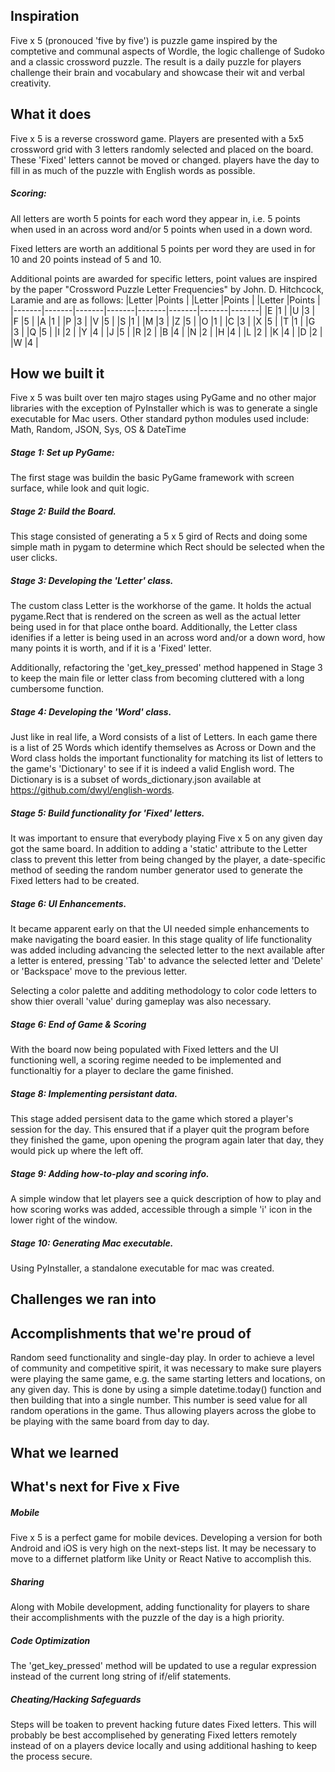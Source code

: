 ## Inspiration
Five x 5 (pronouced 'five by five') is puzzle game inspired by the comptetive and communal aspects of Wordle, the logic challenge of Sudoko and a classic crossword puzzle. The result is a daily puzzle for players challenge their brain and vocabulary and showcase their wit and verbal creativity.

## What it does
Five x 5  is a reverse crossword game. Players are presented with a 5x5 crossword grid with 3 letters randomly selected and placed on the board. These 'Fixed' letters cannot be moved or changed. players have the day to fill in as much of the puzzle with English words as possible. 

##### Scoring:
All letters are worth 5 points for each word they appear in, i.e. 5 points when used in an across word and/or 5 points when used in a down word.
    
Fixed letters are worth an additional 5 points per word they are used in for 10 and 20 points instead of 5 and 10.


Additional points are awarded for specific letters, point values are inspired by the paper "Crossword Puzzle Letter Frequencies" by  John. D. Hitchcock, Laramie and are as follows:
|Letter |Points |       |Letter |Points |       |Letter |Points |
|-------|-------|-------|-------|-------|-------|-------|-------|
|E      |1      |       |U      |3      |       |F      |5      |
|A      |1      |       |P      |3      |       |V      |5      |
|S      |1      |       |M      |3      |       |Z      |5      |
|O      |1      |       |C      |3      |       |X      |5      |
|T      |1      |       |G      |3      |       |Q      |5      |
|I      |2      |       |Y      |4      |       |J      |5      |
|R      |2      |       |B      |4      |
|N      |2      |       |H      |4      |
|L      |2      |       |K      |4      |
|D      |2      |       |W      |4      |


## How we built it
Five x 5 was built over ten majro stages using PyGame and no other major libraries with the exception of PyInstaller which is was to generate a single executable for Mac users. Other standard python modules used include: Math, Random, JSON, Sys, OS & DateTime

##### Stage 1: Set up PyGame:
The first stage was buildin the basic PyGame framework with screen surface, while look and quit logic.

##### Stage 2: Build the Board.
This stage consisted of generating a 5 x 5 gird of Rects and doing some simple math in pygam to determine which Rect should be selected when the user clicks.

##### Stage 3: Developing the 'Letter' class. 
The custom class Letter is the workhorse of the game. It holds the actual pygame.Rect that is rendered on the screen as well as the actual letter being used in for that place onthe board. Additionally, the Letter class idenifies if a letter is being used in an across word and/or a down word, how many points it is worth, and if it is a 'Fixed' letter.

Additionally, refactoring the 'get_key_pressed' method happened in Stage 3 to keep the main file or letter class from becoming cluttered with a long cumbersome function.

##### Stage 4: Developing the 'Word' class. 
Just like in real life, a Word consists of a list of Letters. In each game there is a list of 25 Words which identify themselves as Across or Down and the Word class holds the important functionality for matching its list of letters to the game's 'Dictionary' to see if it is indeed a valid English word. The Dictionary is is a subset of words_dictionary.json available at https://github.com/dwyl/english-words. 

##### Stage 5: Build functionality for 'Fixed' letters.
It was important to ensure that everybody playing Five x 5 on any given day got the same board. In addition to adding a 'static' attribute to the Letter class to prevent this letter from being changed by the player, a date-specific method of seeding the random number generator used to generate the Fixed letters had to be created.

##### Stage 6: UI Enhancements.
It became apparent early on that the UI needed simple enhancements to make navigating the board easier. In this stage quality of life functionality was added including advancing the selected letter to the next available after a letter is entered, pressing 'Tab' to advance the selected letter and 'Delete' or 'Backspace' move to the previous letter. 

Selecting a color palette and additing methodology to color code letters to show thier overall 'value' during gameplay was also necessary.

##### Stage 6: End of Game & Scoring
With the board now being populated with Fixed letters and the UI functioning well, a scoring regime needed to be implemented and functionaltiy for a player to declare the game finished.

##### Stage 8: Implementing persistant data.
This stage added persisent data to the game which stored a player's session for the day. This ensured that if a player quit the program before they finished the game, upon opening the program again later that day, they would pick up where the left off.

##### Stage 9: Adding how-to-play and scoring info.
A simple window that let players see a quick description of how to play and how scoring works was added, accessible through a simple 'i' icon in the lower right of the window.

##### Stage 10: Generating Mac executable.
Using PyInstaller, a standalone executable for mac was created.


## Challenges we ran into

## Accomplishments that we're proud of
Random seed functionality and single-day play. In order to achieve a level of community and competitive spirit, it was necessary to make sure players were playing the same game, e.g. the same starting letters and locations, on any given day. This is done by using a simple datetime.today() function and then building that into a single number. This number is seed value for all random operations in the game. Thus allowing players across the globe to be playing with the same board from day to day.

## What we learned

## What's next for Five x Five

##### Mobile
Five x 5 is a perfect game for mobile devices. Developing a version for both Android and iOS is very high on the next-steps list. It may be necessary to move to a differnet platform like Unity or React Native to accomplish this.

##### Sharing
Along with Mobile development, adding functionality for players to share their accomplishments with the puzzle of the day is a high priority.

##### Code Optimization
The 'get_key_pressed' method will be updated to use a regular expression instead of the current long string of if/elif statements.

##### Cheating/Hacking Safeguards
Steps will be toaken to prevent hacking future dates Fixed letters. This will probably be best accomplisehed by generating Fixed letters remotely instead of on a players device locally and using additional hashing to keep the process secure.
